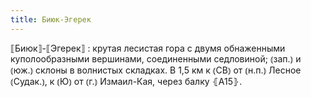 ```yaml
---
title: Биюк-Эгерек
---
```


⟦Биюк⟧-⟦Эгерек⟧
: крутая лесистая гора с двумя обнаженными куполообразными вершинами, соединенными седловиной; ⦅зап.⦆ и ⦅юж.⦆ склоны в волнистых складках. В 1,5 км к ⦅СВ⦆ от ⦅н.п.⦆ Лесное ⦅Судак.⦆, к ⦅Ю⦆ от ⦅г.⦆ Измаил-Кая, через балку ⦃А15⦄.
